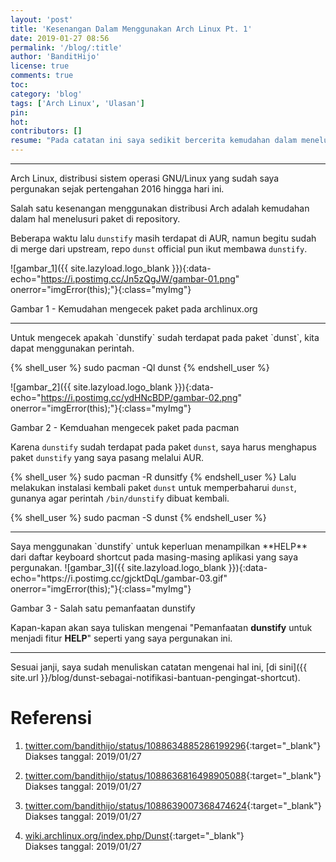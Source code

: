 ```yaml
---
layout: 'post'
title: 'Kesenangan Dalam Menggunakan Arch Linux Pt. 1'
date: 2019-01-27 08:56
permalink: '/blog/:title'
author: 'BanditHijo'
license: true
comments: true
toc:
category: 'blog'
tags: ['Arch Linux', 'Ulasan']
pin:
hot:
contributors: []
resume: "Pada catatan ini saya sedikit bercerita kemudahan dalam menelusuri sebuah paket di repositori Arch Linux."
---
```


<!-- banner of the post -->
<!-- <img class="post&#45;body&#45;img" src="{{ site.lazyload.logo_blank_banner }}" data&#45;echo="#" alt="banner"> -->

<hr>
Arch Linux, distribusi sistem operasi GNU/Linux yang sudah saya pergunakan sejak pertengahan 2016 hingga hari ini.

Salah satu kesenangan menggunakan distribusi Arch adalah kemudahan dalam hal menelusuri paket di repository.

Beberapa waktu lalu `dunstify` masih terdapat di AUR, namun begitu sudah di merge dari upstream, repo `dunst` official pun ikut membawa `dunstify`.

<!-- IMAGE CAPTION -->
![gambar_1]({{ site.lazyload.logo_blank }}){:data-echo="https://i.postimg.cc/Jn5zQgJW/gambar-01.png" onerror="imgError(this);"}{:class="myImg"}
<p class="img-caption">Gambar 1 - Kemudahan mengecek paket pada archlinux.org</p>

<hr>
Untuk mengecek apakah `dunstify` sudah terdapat pada paket `dunst`, kita dapat menggunakan perintah.

{% shell_user %}
sudo pacman -Ql dunst
{% endshell_user %}

<!-- IMAGE CAPTION -->
![gambar_2]({{ site.lazyload.logo_blank }}){:data-echo="https://i.postimg.cc/ydHNcBDP/gambar-02.png" onerror="imgError(this);"}{:class="myImg"}
<p class="img-caption">Gambar 2 - Kemduahan mengecek paket pada pacman</p>

Karena `dunstify` sudah terdapat pada paket `dunst`, saya harus menghapus paket `dunstify` yang saya pasang melalui AUR.

{% shell_user %}
sudo pacman -R dunsitfy
{% endshell_user %}
Lalu melakukan instalasi kembali paket `dunst` untuk memperbaharui `dunst`, gunanya agar perintah `/bin/dunstify` dibuat kembali.

{% shell_user %}
sudo pacman -S dunst
{% endshell_user %}

<hr>
Saya menggunakan `dunstify` untuk keperluan menampilkan **HELP** dari daftar keyboard shortcut pada masing-masing aplikasi yang saya pergunakan.
<!-- IMAGE CAPTION -->
![gambar_3]({{ site.lazyload.logo_blank }}){:data-echo="https://i.postimg.cc/gjcktDqL/gambar-03.gif" onerror="imgError(this);"}{:class="myImg"}
<p class="img-caption">Gambar 3 - Salah satu pemanfaatan dunstify</p>

Kapan-kapan akan saya tuliskan mengenai "Pemanfaatan **dunstify** untuk menjadi fitur **HELP**" seperti yang saya pergunakan ini.
<!-- text-align:center -->

<hr>
Sesuai janji, saya sudah menuliskan catatan mengenai hal ini, [di sini]({{ site.url }}/blog/dunst-sebagai-notifikasi-bantuan-pengingat-shortcut).

# Referensi

1. [twitter.com/bandithijo/status/1088634885286199296](https://twitter.com/bandithijo/status/1088634885286199296){:target="_blank"}
<br>Diakses tanggal: 2019/01/27

2. [twitter.com/bandithijo/status/1088636816498905088](https://twitter.com/bandithijo/status/1088636816498905088){:target="_blank"}
<br>Diakses tanggal: 2019/01/27

3. [twitter.com/bandithijo/status/1088639007368474624](https://twitter.com/bandithijo/status/1088639007368474624){:target="_blank"}
<br>Diakses tanggal: 2019/01/27

4. [wiki.archlinux.org/index.php/Dunst](https://wiki.archlinux.org/index.php/Dunst){:target="_blank"}
<br>Diakses tanggal: 2019/01/27

